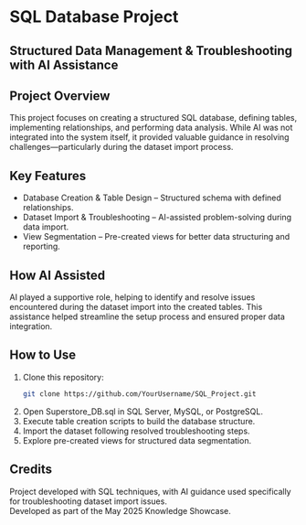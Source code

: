 # SQL Database Project  
## Structured Data Management & Troubleshooting with AI Assistance  

## Project Overview  
This project focuses on creating a structured SQL database, defining tables, implementing relationships, and performing data analysis. While AI was not integrated into the system itself, it provided valuable guidance in resolving challenges—particularly during the dataset import process.  

## Key Features  
- Database Creation & Table Design – Structured schema with defined relationships.  
- Dataset Import & Troubleshooting – AI-assisted problem-solving during data import.  
- View Segmentation – Pre-created views for better data structuring and reporting.  

## How AI Assisted  
AI played a supportive role, helping to identify and resolve issues encountered during the dataset import into the created tables. This assistance helped streamline the setup process and ensured proper data integration.  

## How to Use  
1. Clone this repository:  
   ```sh
   git clone https://github.com/YourUsername/SQL_Project.git  
   ```  
2. Open Superstore_DB.sql in SQL Server, MySQL, or PostgreSQL.  
3. Execute table creation scripts to build the database structure.  
4. Import the dataset following resolved troubleshooting steps.  
5. Explore pre-created views for structured data segmentation.  

## Credits  
Project developed with SQL techniques, with AI guidance used specifically for troubleshooting dataset import issues.  
Developed as part of the May 2025 Knowledge Showcase.  

